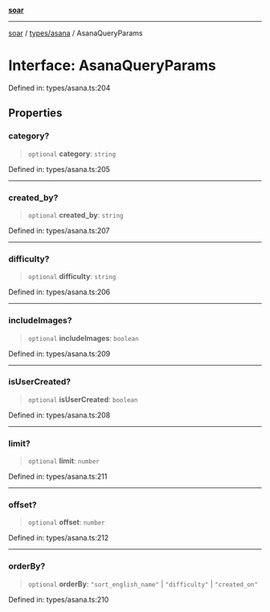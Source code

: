 [**soar**](../../../README.md)

***

[soar](../../../modules.md) / [types/asana](../README.md) / AsanaQueryParams

# Interface: AsanaQueryParams

Defined in: types/asana.ts:204

## Properties

### category?

> `optional` **category**: `string`

Defined in: types/asana.ts:205

***

### created\_by?

> `optional` **created\_by**: `string`

Defined in: types/asana.ts:207

***

### difficulty?

> `optional` **difficulty**: `string`

Defined in: types/asana.ts:206

***

### includeImages?

> `optional` **includeImages**: `boolean`

Defined in: types/asana.ts:209

***

### isUserCreated?

> `optional` **isUserCreated**: `boolean`

Defined in: types/asana.ts:208

***

### limit?

> `optional` **limit**: `number`

Defined in: types/asana.ts:211

***

### offset?

> `optional` **offset**: `number`

Defined in: types/asana.ts:212

***

### orderBy?

> `optional` **orderBy**: `"sort_english_name"` \| `"difficulty"` \| `"created_on"`

Defined in: types/asana.ts:210
